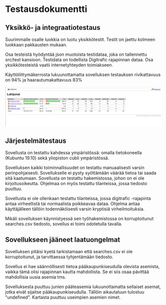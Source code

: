 # Testausdokumentti

## Yksikkö- ja integraatiotestaus
Suurimmalle osalle luokkia on luotu yksikkötestit. Testit on jaettu kolmeen luokkaan pakkausten mukaan.

Osa testeistä hyödyntää json muotoista testidataa, joka on tallennettu src/test kansioon. Testidata on todellista Digitrafic rajapinnan dataa. Osa yksikkötesteistä vaatii internetyhteyden toimiakseen.

Käyttöliittymäkerrosta lukuunottamatta sovelluksen testauksen rivikattavuus on 94% ja haarautumakattavuus 83%

<img src="testReport.png">

## Järjestelmätestaus
Sovellusta on testattu kahdessa ympäristössä: omalla tietokoneella (Kubuntu 19.10) sekä yliopiston cubli ympäristössä. 

Sovelluksen kaikki toiminnallisuudet on testattu manuaalisesti varsin perinpohjaisesti. Sovellukselle ei pysty syöttämään väärää tietoa tai saada sitä kaatumaan. Sovellusta on testattu hakemistossa, johon on ei ole kirjoitusoikeutta. Ohjelmaa on myös testattu tilanteissa, jossa tiedosto puuttuu.

Sovellusta ei ole ollenkaan testattu tilanteissa, jossa digitrafic -rajapinta antaa virheellistä tai normaalista poikkeavaa dataa. Ohjelma antaa käyttäjälleen tällöin todennäköisesti varsin kryptisiä virheilmoituksia.

Mikäli sovelluksen käynnistyessä sen työhakemistossa on korruptoitunut searches.csv tiedosto, sovellus ei toimi odotetulla tavalla.

## Sovellukseen jääneet laatuongelmat
Sovelluksen pitäisi kyetä tarkistamaan että searches.csv ei ole korruptoitunut, ja tarvittaessa tyhjentämään tiedosto.

Sovellus ei hae säännöllisesti tietoa pääkaupunkiseudulla olevista asemista, vaikka tämä olisi rajapinnan kautta mahdollista. Se ei siis osaa pävittää mahdollisia uusia asemia tms.

Sovelluksesta puuttuu junien pääteasemia lukuunottamatta sellaiset asemat, jotka eivät sijaitse pääkaupunkiseudulla. Tällöin aikautaluun tulostuu "undefined". Kartasta puuttuu useimpien asemien nimet.
